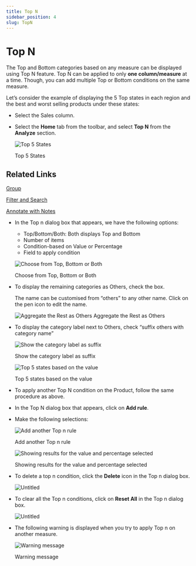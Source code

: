```yaml
---
title: Top N
sidebar_position: 4
slug: TopN
---
```


# Top N

The Top and Bottom categories based on any measure can be displayed using Top N feature. Top N can be applied to only **one column/measure** at a time. Though, you can add multiple Top or Bottom conditions on the same measure.

Let’s consider the example of displaying the 5 Top states in each region and the best and worst selling products under these states:

- Select the Sales column.
- Select the **Home** tab from the toolbar, and select **Top N** from the **Analyze** section.
    
    ![Top 5 States](/img/Analysis/TopN/topn1.png)

    Top 5 States
    

## Related Links

[Group](/build/Group)

[Filter and Search](/analyze/filter-and-search)

[Annotate with Notes](/build/Annotatenotes)

- In the Top n dialog box that appears, we have the following options:
    - Top/Bottom/Both: Both displays Top and Bottom
    - Number of items
    - Condition-based on Value or Percentage
    - Field to apply condition
    
    ![Choose from Top, Bottom or Both](/img/Analysis/TopN/topn2.png)
    
    Choose from Top, Bottom or Both
    
- To display the remaining categories as Others, check the box.
    
    The name can be customised from “others” to any other name. Click on the pen icon to edit the name.
    
    ![Aggregate the Rest as Others](/img/Analysis/TopN/topn3.png)
    Aggregate the Rest as Others
    
- To display the category label next to Others, check “suffix others with category name”
    
    ![Show the category label as suffix](/img/Analysis/TopN/topn4.png)

    Show the category label as suffix
    
    ![Top 5 states based on the value](/img/Analysis/TopN/topn5.png)
    
    Top 5 states based on the value
    
- To apply another Top N condition on the Product, follow the same procedure as above.
- In the Top N dialog box that appears, click on **Add rule**.
- Make the following selections:
    
    ![Add another Top n rule](/img/Analysis/TopN/topn6.png)

    Add another Top n rule
    
    ![Showing results for the value and percentage selected](/img/Analysis/TopN/topn7.png)
    
    Showing results for the value and percentage selected
    
- To delete a top n condition, click the **Delete** icon in the Top n dialog box.
    
    ![Untitled](/img/Analysis/TopN/topn8.png)

- To clear all the Top n conditions, click on **Reset All** in the Top n dialog box.
    
    ![Untitled](/img/Analysis/TopN/topn9.png)

- The following warning is displayed when you try to apply Top n on another measure.
    
    ![Warning message](/img/Analysis/TopN/topn10.jpg)
    
    Warning message